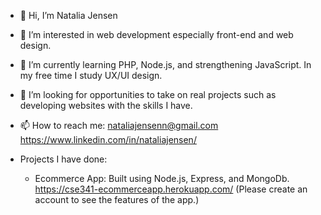 - 👋 Hi, I’m Natalia Jensen
- 👀 I’m interested in web development especially front-end and web design. 
- 🌱 I’m currently learning PHP, Node.js, and strengthening JavaScript. In my free time I study UX/UI design. 
- 💞️ I’m looking for opportunities to take on real projects such as developing websites with the skills I have. 
- 📫 How to reach me:
nataliajensenn@gmail.com
https://www.linkedin.com/in/nataliajensen/

- Projects I have done:
  - Ecommerce App: Built using Node.js, Express, and MongoDb.  https://cse341-ecommerceapp.herokuapp.com/ (Please create an account to see the features of the app.)

<!---
nizaguir/nizaguir is a ✨ special ✨ repository because its `README.md` (this file) appears on your GitHub profile.
You can click the Preview link to take a look at your changes.
--->
